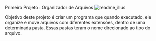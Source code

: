 Primeiro Projeto : Organizador de Arquivos
![readme_illus](https://github.com/hideakikanashiro/project_organizefolder/assets/141886603/551619f8-6a0c-42b9-a8ea-5ca67a0c8f05)

Objetivo deste projeto é criar um programa que quando executado, ele organize e move arquivos com diferentes extensões, dentro de uma determinada pasta. Essas pastas teram o nome direcionado ao tipo do arquivo.
